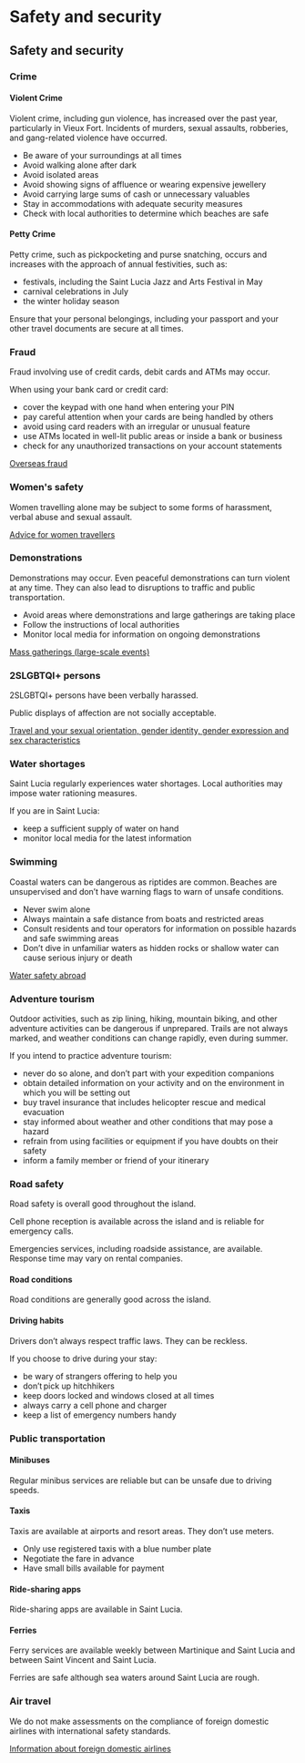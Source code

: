 # Safety and security

## Safety and security

### Crime

#### Violent Crime

Violent crime, including gun violence, has increased over the past year, particularly in Vieux Fort. Incidents of murders, sexual assaults, robberies, and gang-related violence have occurred.

* Be aware of your surroundings at all times
* Avoid walking alone after dark
* Avoid isolated areas
* Avoid showing signs of affluence or wearing expensive jewellery
* Avoid carrying large sums of cash or unnecessary valuables
* Stay in accommodations with adequate security measures
* Check with local authorities to determine which beaches are safe

#### Petty Crime

Petty crime, such as pickpocketing and purse snatching, occurs and increases with the approach of annual festivities, such as:

* festivals, including the Saint Lucia Jazz and Arts Festival in May
* carnival celebrations in July
* the winter holiday season

Ensure that your personal belongings, including your passport and your other travel documents are secure at all times.

### Fraud

Fraud involving use of credit cards, debit cards and ATMs may occur. 

When using your bank card or credit card:  

* cover the keypad with one hand when entering your PIN
* pay careful attention when your cards are being handled by others
* avoid using card readers with an irregular or unusual feature
* use ATMs located in well-lit public areas or inside a bank or business
* check for any unauthorized transactions on your account statements

[Overseas fraud](https://travel.gc.ca/travelling/health-safety/overseas-fraud)

### Women's safety

Women travelling alone may be subject to some forms of harassment, verbal abuse and sexual assault.

[Advice for women travellers](https://travel.gc.ca/travelling/health-safety/advice-for-women-travellers "Advice for women travellers")

### Demonstrations

Demonstrations may occur. Even peaceful demonstrations can turn violent at any time. They can also lead to disruptions to traffic and public transportation.

* Avoid areas where demonstrations and large gatherings are taking place
* Follow the instructions of local authorities
* Monitor local media for information on ongoing demonstrations

[Mass gatherings (large-scale events)](https://travel.gc.ca/travelling/health-safety/mass-gatherings)

### 

### 2SLGBTQI+ persons

2SLGBTQI+ persons have been verbally harassed.

Public displays of affection are not socially acceptable.

[Travel and your sexual orientation, gender identity, gender expression and sex characteristics](https://travel.gc.ca/travelling/health-safety/lgbt-travel)

### Water shortages

Saint Lucia regularly experiences water shortages. Local authorities may impose water rationing measures.

If you are in Saint Lucia:

* keep a sufficient supply of water on hand
* monitor local media for the latest information

### Swimming

Coastal waters can be dangerous as riptides are common. Beaches are unsupervised and don’t have warning flags to warn of unsafe conditions.   

* Never swim alone
* Always maintain a safe distance from boats and restricted areas
* Consult residents and tour operators for information on possible hazards and safe swimming areas
* Don’t dive in unfamiliar waters as hidden rocks or shallow water can cause serious injury or death

[Water safety abroad](https://travel.gc.ca/travelling/health-safety/water-safety)

### Adventure tourism

Outdoor activities, such as zip lining, hiking, mountain biking, and other adventure activities can be dangerous if unprepared. Trails are not always marked, and weather conditions can change rapidly, even during summer.   

If you intend to practice adventure tourism: 

* never do so alone, and don’t part with your expedition companions
* obtain detailed information on your activity and on the environment in which you will be setting out
* buy travel insurance that includes helicopter rescue and medical evacuation
* stay informed about weather and other conditions that may pose a hazard
* refrain from using facilities or equipment if you have doubts on their safety
* inform a family member or friend of your itinerary

### Road safety

Road safety is overall good throughout the island. 

Cell phone reception is available across the island and is reliable for emergency calls.

Emergencies services, including roadside assistance, are available. Response time may vary on rental companies.

#### Road conditions

Road conditions are generally good across the island. 

#### Driving habits

Drivers don’t always respect traffic laws. They can be reckless.  

If you choose to drive during your stay: 

* be wary of strangers offering to help you
* don’t pick up hitchhikers
* keep doors locked and windows closed at all times
* always carry a cell phone and charger
* keep a list of emergency numbers handy

### Public transportation

#### Minibuses

Regular minibus services are reliable but can be unsafe due to driving speeds.

#### Taxis

Taxis are available at airports and resort areas. They don’t use meters.

* Only use registered taxis with a blue number plate
* Negotiate the fare in advance
* Have small bills available for payment

#### Ride-sharing apps

Ride-sharing apps are available in Saint Lucia. 

#### Ferries

Ferry services are available weekly between Martinique and Saint Lucia and between Saint Vincent and Saint Lucia. 

Ferries are safe although sea waters around Saint Lucia are rough.

### Air travel

We do not make assessments on the compliance of foreign domestic airlines with international safety standards.

[Information about foreign domestic airlines](https://travel.gc.ca/air/in-flight-safety#other)